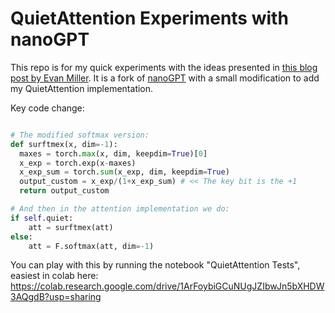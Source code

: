 
# QuietAttention Experiments with nanoGPT

This repo is for my quick experiments with the ideas presented in [this blog post by Evan Miller](https://www.evanmiller.org/attention-is-off-by-one.html). It is a fork of [nanoGPT](https://github.com/karpathy/nanoGPT) with a small modification to add my QuietAttention implementation.

Key code change:

```python

# The modified softmax version:
def surftmex(x, dim=-1):
  maxes = torch.max(x, dim, keepdim=True)[0]
  x_exp = torch.exp(x-maxes)
  x_exp_sum = torch.sum(x_exp, dim, keepdim=True)
  output_custom = x_exp/(1+x_exp_sum) # << The key bit is the +1
  return output_custom

# And then in the attention implementation we do:
if self.quiet:
    att = surftmex(att)
else:
    att = F.softmax(att, dim=-1)

```

You can play with this by running the notebook "QuietAttention Tests", easiest in colab here: https://colab.research.google.com/drive/1ArFoybiGCuNUgJZIbwJn5bXHDW3AQgdB?usp=sharing